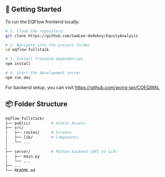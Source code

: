 ## 🔧 Getting Started

To run the EQFlow frontend locally:

```bash
# 1. Clone the repository
git clone https://github.com/SamLee-dedeboy/EquityAnalysis

# 2. Navigate into the project folder
cd eqflow-fullstack

# 3. Install frontend dependencies
npm install

# 4. Start the development server
npm run dev
```

For backend setup, you can visit https://github.com/wong-ian/COEQWAL

## 📦 Folder Structure

```bash
eqflow-fullstack/
├── public/         # Static Assets
├── src/        
│   ├── routes/     # Screens 
│   ├── lib/        # Components 
│   └── ...
│
├── server/         # Python backend (API to LLM)
│   ├── main.py
│   └── ...
├── ...
└── README.md